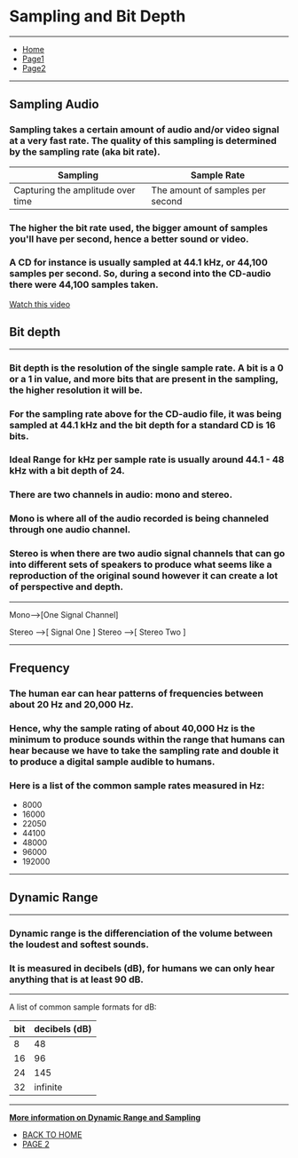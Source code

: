 #  __Sampling and Bit Depth__ 
---

* [Home](https://github.com/haleyheidenreich/Digital_Tutorial/tree/master/Documents/FALL%202018/Digital%20Multimedia/Final_Tutorial/README.md)
* [Page1](https://github.com/haleyheidenreich/Digital_Tutorial/tree/master/Documents/FALL%202018/Digital%20Multimedia/Final_Tutorial/pg1.md)
* [Page2](https://github.com/haleyheidenreich/Digital_Tutorial/tree/master/Documents/FALL%202018/Digital%20Multimedia/Final_Tutorial/pg2.md)

---
## __Sampling Audio__

### Sampling takes a certain amount of audio and/or video signal at a very fast rate. The quality of this sampling is determined by the sampling rate (aka bit rate). 

| Sampling | Sample Rate |
| --- | ---|
| Capturing the amplitude over time | The amount of samples per second |

### The higher the bit rate used, the bigger amount of samples you'll have per second, hence a better sound or video. 
### A CD for instance is usually sampled at 44.1 kHz, or 44,100 samples per second. So, during a second into the CD-audio there were 44,100 samples taken. 

[Watch this video](https://www.youtube.com/watch?v=BNVVq-iVPy8)

## __Bit depth__ 
---
### Bit depth is the resolution of the single sample rate. A bit is a 0 or a 1 in value, and more bits that are present in the sampling, the higher resolution it will be. 

### For the sampling rate above for the CD-audio file, it was being sampled at 44.1 kHz and the bit depth for a standard CD is 16 bits. 

### **Ideal Range** for kHz per sample rate is usually around 44.1 - 48 kHz with a bit depth of 24.
### There are two channels in audio: mono and stereo. 
### Mono is where all of the audio recorded is being channeled through one audio channel. 
### Stereo is when there are two audio signal channels that can go into different sets of speakers to produce what seems like a reproduction of the original sound however it can create a lot of perspective and depth. 

---

Mono-->[One Signal Channel] 

Stereo -->[ Signal One ]
Stereo -->[ Stereo Two ]

---

## __Frequency__

### The human ear can hear patterns of frequencies between about 20 Hz and 20,000 Hz. 
### Hence, why the sample rating of about 40,000 Hz is the minimum to produce sounds within the range that humans can hear because we have to take the sampling rate and double it to produce a digital sample audible to humans. 
### Here is a list of the common sample rates measured in Hz:
* 8000
* 16000 
* 22050 
* 44100 
* 48000 
* 96000 
* 192000
---
## __Dynamic Range__ 
---
### Dynamic range is the differenciation of the volume between the loudest and softest sounds.
### It is measured in decibels (**dB**), for humans we can only hear anything that is at least 90 dB. 
---
A list of common sample formats for dB:

| bit | decibels (**dB**) |
| --- | --- |
| 8 | 48 |
|16 | 96 |
| 24 | 145 |
| 32 | infinite | 

---

[**More information on Dynamic Range and Sampling**](https://manual.audacityteam.org/man/digital_audio.html)

* [BACK TO HOME](https://github.com/haleyheidenreich/Digital_Tutorial/tree/master/Documents/FALL%202018/Digital%20Multimedia/Final_Tutorial/README.md)
* [PAGE 2](https://github.com/haleyheidenreich/Digital_Tutorial/tree/master/Documents/FALL%202018/Digital%20Multimedia/Final_Tutorial/pg2.md)




